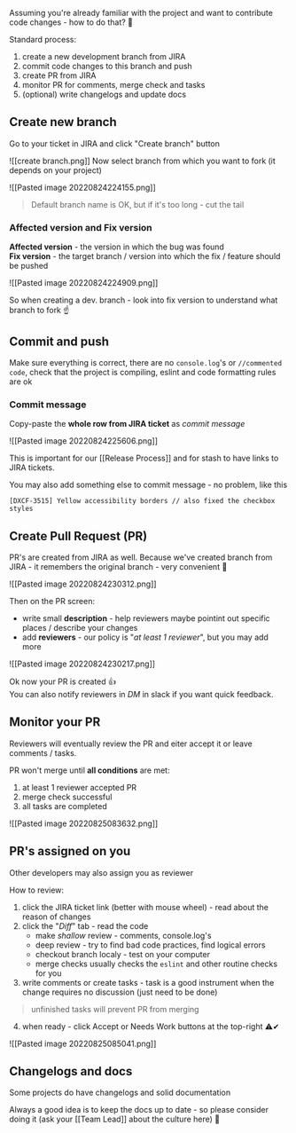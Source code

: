 ---
---
Assuming you're already familiar with the project and want to contribute code changes - how to do that? 👀

Standard process:
1. create a new development branch from JIRA
2. commit code changes to this branch and push
3. create PR from JIRA
4. monitor PR for comments, merge check and tasks
5. (optional) write changelogs and update docs

## Create new branch
Go to your ticket in JIRA and click "Create branch" button

![[create branch.png]]
Now select branch from which you want to fork (it depends on your project)

![[Pasted image 20220824224155.png]]
> Default branch name is OK, but if it's too long - cut the tail

### Affected version and Fix version
**Affected version** - the version in which the bug was found  
**Fix version** - the target branch / version into which the fix / feature should be pushed

![[Pasted image 20220824224909.png]]

So when creating a dev. branch - look into fix version to understand what branch to fork ☝

## Commit and push
Make sure everything is correct, there are no `console.log`'s or `//commented code`, check that the project is compiling, eslint and code formatting rules are ok

### Commit message
Copy-paste the **whole row from JIRA ticket** as *commit message*

![[Pasted image 20220824225606.png]]

This is important for our [[Release Process]] and for stash to have links to JIRA tickets.

You may also add something else to commit message - no problem, like this
```
[DXCF-3515] Yellow accessibility borders // also fixed the checkbox styles
```

## Create Pull Request (PR)
PR's are created from JIRA as well. Because we've created branch from JIRA - it remembers the original branch - very convenient 🌻

![[Pasted image 20220824230312.png]]

Then on the PR screen:
- write small **description** - help reviewers maybe pointint out specific places / describe your changes
- add **reviewers** - our policy is "*at least 1 reviewer*", but you may add more

![[Pasted image 20220824230217.png]]

Ok now your PR is created 👍  
You can also notify reviewers in *DM* in slack if you want quick feedback.

## Monitor your PR
Reviewers will eventually review the PR and eiter accept it or leave comments / tasks.

PR won't merge until **all conditions** are met:
1. at least 1 reviewer accepted PR
2. merge check successful
3. all tasks are completed

![[Pasted image 20220825083632.png]]

## PR's assigned on you
Other developers may also assign you as reviewer

How to review:
1. click the JIRA ticket link (better with mouse wheel) - read about the reason of changes
2. click the "*Diff*" tab - read the code
	- make *shallow* review - comments, console.log's
	- deep review - try to find bad code practices, find logical errors 
	- checkout branch localy - test on your computer
	- merge checks usually checks the `eslint` and other routine checks for you 
3. write comments or create tasks - task is a good instrument when the change requires no discussion (just need to be done)
> unfinished tasks will prevent PR from merging
4. when ready - click Accept or Needs Work buttons at the top-right ⚠✔

![[Pasted image 20220825085041.png]]

## Changelogs and docs
Some projects do have changelogs and solid documentation

Always a good idea is to keep the docs up to date - so please consider doing it (ask your [[Team Lead]] about the culture here) 🙏



